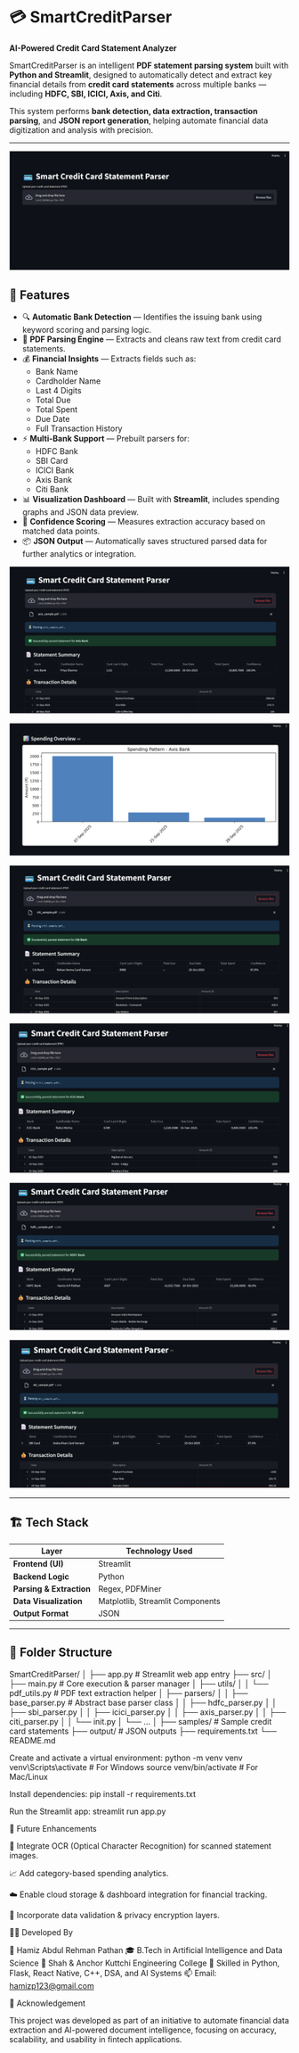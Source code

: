 # 💳 SmartCreditParser  
**AI-Powered Credit Card Statement Analyzer**

SmartCreditParser is an intelligent **PDF statement parsing system** built with **Python and Streamlit**, designed to automatically detect and extract key financial details from **credit card statements** across multiple banks — including **HDFC, SBI, ICICI, Axis, and Citi**.

This system performs **bank detection, data extraction, transaction parsing**, and **JSON report generation**, helping automate financial data digitization and analysis with precision.

---
![image alt](https://github.com/HamizPathan786/Smart_Credit_Parser_for_Sure_Fine_Tech/blob/c2d96bac29a5b16177095386e4fcfcc08b1efc34/Screenshot%202025-10-15%20225824.png)
## 🚀 Features

- 🔍 **Automatic Bank Detection** — Identifies the issuing bank using keyword scoring and parsing logic.  
- 🧾 **PDF Parsing Engine** — Extracts and cleans raw text from credit card statements.  
- 💰 **Financial Insights** — Extracts fields such as:
  - Bank Name  
  - Cardholder Name  
  - Last 4 Digits  
  - Total Due  
  - Total Spent  
  - Due Date  
  - Full Transaction History  
- ⚡ **Multi-Bank Support** — Prebuilt parsers for:
  - HDFC Bank  
  - SBI Card  
  - ICICI Bank  
  - Axis Bank  
  - Citi Bank  
- 📊 **Visualization Dashboard** — Built with **Streamlit**, includes spending graphs and JSON data preview.  
- 🧠 **Confidence Scoring** — Measures extraction accuracy based on matched data points.  
- 📦 **JSON Output** — Automatically saves structured parsed data for further analytics or integration.

![image alt](https://github.com/HamizPathan786/Smart_Credit_Parser_for_Sure_Fine_Tech/blob/d888493a6e436d105a968609a4f18d4e95758538/Screenshot%202025-10-15%20225901.png)

![image alt](https://github.com/HamizPathan786/Smart_Credit_Parser_for_Sure_Fine_Tech/blob/d888493a6e436d105a968609a4f18d4e95758538/Screenshot%202025-10-15%20225915.png)

![image alt](https://github.com/HamizPathan786/Smart_Credit_Parser_for_Sure_Fine_Tech/blob/d888493a6e436d105a968609a4f18d4e95758538/Screenshot%202025-10-15%20225942.png)


![image alt](https://github.com/HamizPathan786/Smart_Credit_Parser_for_Sure_Fine_Tech/blob/d888493a6e436d105a968609a4f18d4e95758538/Screenshot%202025-10-15%20225958.png)


![image alt](https://github.com/HamizPathan786/Smart_Credit_Parser_for_Sure_Fine_Tech/blob/d888493a6e436d105a968609a4f18d4e95758538/Screenshot%202025-10-15%20230018.png)

![image alt](https://github.com/HamizPathan786/Smart_Credit_Parser_for_Sure_Fine_Tech/blob/d888493a6e436d105a968609a4f18d4e95758538/Screenshot%202025-10-15%20230034.png)


---

## 🏗️ Tech Stack

| Layer | Technology Used |
|-------|------------------|
| **Frontend (UI)** | Streamlit |
| **Backend Logic** | Python |
| **Parsing & Extraction** | Regex, PDFMiner |
| **Data Visualization** | Matplotlib, Streamlit Components |
| **Output Format** | JSON |

---

## 📁 Folder Structure

SmartCreditParser/
│
├── app.py # Streamlit web app entry
├── src/
│ ├── main.py # Core execution & parser manager
│ ├── utils/
│ │ └── pdf_utils.py # PDF text extraction helper
│ ├── parsers/
│ │ ├── base_parser.py # Abstract base parser class
│ │ ├── hdfc_parser.py
│ │ ├── sbi_parser.py
│ │ ├── icici_parser.py
│ │ ├── axis_parser.py
│ │ ├── citi_parser.py
│ │ └── init.py
│ └── ...
│
├── samples/ # Sample credit card statements
├── output/ # JSON outputs
├── requirements.txt
└── README.md

Create and activate a virtual environment:
python -m venv venv
venv\Scripts\activate     # For Windows
source venv/bin/activate  # For Mac/Linux

Install dependencies:
pip install -r requirements.txt

Run the Streamlit app:
streamlit run app.py



🧩 Future Enhancements

🤖 Integrate OCR (Optical Character Recognition) for scanned statement images.

📈 Add category-based spending analytics.

☁️ Enable cloud storage & dashboard integration for financial tracking.

🔐 Incorporate data validation & privacy encryption layers.


🧑‍💻 Developed By

👤 Hamiz Abdul Rehman Pathan
🎓 B.Tech in Artificial Intelligence and Data Science
📍 Shah & Anchor Kuttchi Engineering College
💼 Skilled in Python, Flask, React Native, C++, DSA, and AI Systems
📫 Email: hamizp123@gmail.com

🌟 Acknowledgement

This project was developed as part of an initiative to automate financial data extraction and AI-powered document intelligence, focusing on accuracy, scalability, and usability in fintech applications.






